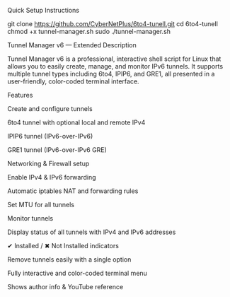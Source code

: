 Quick Setup Instructions

git clone https://github.com/CyberNetPlus/6to4-tunell.git
cd 6to4-tunell
chmod +x tunnel-manager.sh
sudo ./tunnel-manager.sh


Tunnel Manager v6 — Extended Description

Tunnel Manager v6 is a professional, interactive shell script for Linux that allows you to easily create, manage, and monitor IPv6 tunnels. It supports multiple tunnel types including 6to4, IPIP6, and GRE1, all presented in a user-friendly, color-coded terminal interface.

Features

Create and configure tunnels

6to4 tunnel with optional local and remote IPv4

IPIP6 tunnel (IPv6-over-IPv6)

GRE1 tunnel (IPv6-over-IPv6 GRE)

Networking & Firewall setup

Enable IPv4 & IPv6 forwarding

Automatic iptables NAT and forwarding rules

Set MTU for all tunnels

Monitor tunnels

Display status of all tunnels with IPv4 and IPv6 addresses

✔ Installed / ✖ Not Installed indicators

Remove tunnels easily with a single option

Fully interactive and color-coded terminal menu

Shows author info & YouTube reference
